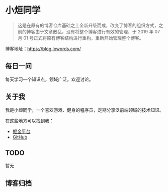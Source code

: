 # 小烜同学

> 这是在原有的博客仓库基础之上全新升级而成，改变了博客的组织方式，之前的博客由于文章散乱，没有将整个博客进行有效的管理，于 2019 年 07 月 01 号正式将原有博客结构进行重构，重新开始管理整个博客。

博客地址：<https://blog.lowords.com/>

## 每日一问

每天学习一个知识点，领域广泛，欢迎讨论。

## 关于我

我是小烜同学，一个喜欢游戏、健身的程序员，定期分享泛前端领域的技术知识。

在这些地方可以找到我：

- [掘金平台](https://juejin.im/user/59cbb8d46fb9a00a6c12c2cf)
- [GitHub](https://github.com/balancelove/bl_blog)

## TODO

暂无

## 博客归档
